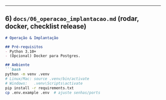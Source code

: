 
---

## 6) `docs/06_operacao_implantacao.md` (rodar, docker, checklist release)
```markdown
# Operação & Implantação

## Pré-requisitos
- Python 3.10+
- (Opcional) Docker para Postgres.

## Ambiente
```bash
python -m venv .venv
# Linux/Mac: source .venv/bin/activate
# Windows:   .venv\Scripts\activate
pip install -r requirements.txt
cp .env.example .env  # ajuste senhas/ports
